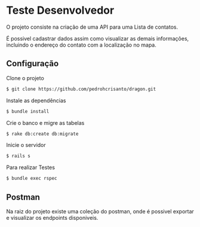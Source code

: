 
# Teste Desenvolvedor

O projeto consiste na criação de uma API para uma Lista de contatos.

É possivel cadastrar dados assim como visualizar as demais informações, incluindo o endereço do contato com a localização no mapa.

## Configuração

Clone o projeto

```sh
$ git clone https://github.com/pedrohcrisanto/dragon.git
```

Instale as dependências
```sh
$ bundle install
```

Crie o banco e migre as tabelas
```sh
$ rake db:create db:migrate 
```

Inicie o servidor
```sh
$ rails s
```

Para realizar Testes
```sh
$ bundle exec rspec
```

## Postman
Na raiz do projeto existe uma coleção do postman, onde é possivel exportar e visualizar os endpoints disponiveis.

